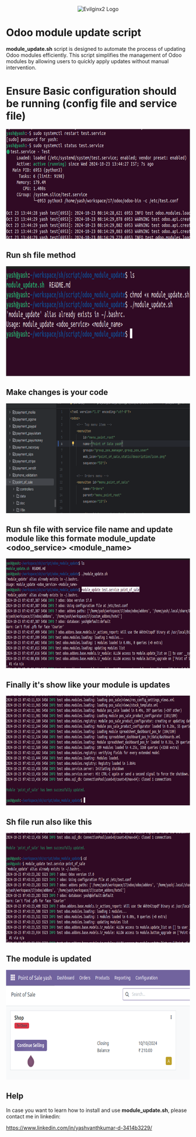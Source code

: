 <p align="center">
  <img alt="Evilginx2 Logo" src="https://odoocdn.com/openerp_website/static/src/img/assets/png/odoo_logo.png" height="120" />

</p>

# Odoo module update script

**module_update.sh** script is designed to automate the process of updating Odoo modules efficiently. This script simplifies the management of Odoo modules by allowing users to quickly apply updates without manual intervention.


# Ensure Basic configuration should be running (config file and service file)
<p align="center">
  <img alt="Screenshot" src="static/service.png" height="300" />
</p>

## Run sh file method



<p align="center">
  <img alt="Screenshot" src="static/1.png" height="300"/>
</p>

## Make changes is your code
<p align="center">
  <img alt="Screenshot" src="static/5.png" height="300"/>
</p>

## Run sh file with service file name and update module like this formate module_update <odoo_service> <module_name>
<p align="center">
  <img alt="Screenshot" src="static/2.png" height="300"/>
</p>

## Finally it's show like your module is updates
<p align="center">
  <img alt="Screenshot" src="static/3.png" height="300"/>
</p>

## Sh file run also like this
<p align="center">
  <img alt="Screenshot" src="static/4.png" height="300"/>
</p>

## The module is updated
<p align="center">
  <img alt="Screenshot" src="static/6.png" height="300"/>
</p>



## Help

In case you want to learn how to install and use **module_update.sh**, please contact me in linkedin:

https://www.linkedin.com/in/yashvanthkumar-d-3414b3229/
